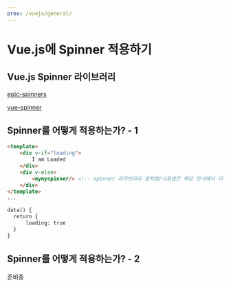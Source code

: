 ```yaml
---
prev: /vuejs/general/
---
```

# Vue.js에 Spinner 적용하기

## Vue.js Spinner 라이브러리

[epic-spinners](https://github.com/epicmaxco/epic-spinners)

[vue-spinner](https://github.com/greyby/vue-spinner)

## Spinner를 어떻게 적용하는가? - 1

```html
<template>
    <div v-if="loading">
        I am Loaded
    </div>
    <div v-else>
        <mymyspinner/> <!-- spinner 라이브러리 설치법/사용법은 해당 문서에서 다루지않는다-->
    </div>
</template>
...

data() {
  return {
      loading: true
  }
}
```

## Spinner를 어떻게 적용하는가? - 2

준비중
